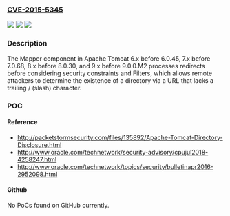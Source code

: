 ### [CVE-2015-5345](https://cve.mitre.org/cgi-bin/cvename.cgi?name=CVE-2015-5345)
![](https://img.shields.io/static/v1?label=Product&message=n%2Fa&color=blue)
![](https://img.shields.io/static/v1?label=Version&message=n%2Fa&color=blue)
![](https://img.shields.io/static/v1?label=Vulnerability&message=n%2Fa&color=brighgreen)

### Description

The Mapper component in Apache Tomcat 6.x before 6.0.45, 7.x before 7.0.68, 8.x before 8.0.30, and 9.x before 9.0.0.M2 processes redirects before considering security constraints and Filters, which allows remote attackers to determine the existence of a directory via a URL that lacks a trailing / (slash) character.

### POC

#### Reference
- http://packetstormsecurity.com/files/135892/Apache-Tomcat-Directory-Disclosure.html
- http://www.oracle.com/technetwork/security-advisory/cpujul2018-4258247.html
- http://www.oracle.com/technetwork/topics/security/bulletinapr2016-2952098.html

#### Github
No PoCs found on GitHub currently.

